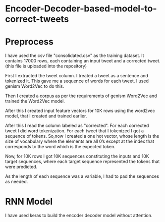 # Encoder-Decoder-based-model-to-correct-tweets
# Preprocess
I have used the csv file "consolidated.csv" as the training dataset. It contains 17000 rows, each containing an input tweet and a corrected tweet. (this file is uploaded into the repository)

First I extracted the tweet column. I treated a tweet as a sentence and tokenized it. This gave me a sequence of words for
each tweet. I used genism Word2Vec to do this.

Then I created a corpus as per the requirements of genism Word2Vec and trained the Word2Vec model.

After this I created input feature vectors for 10K rows using the word2vec model, that I created and trained earlier.

After this I read the column labeled as "corrected". For each corrected tweet I did word tokenization. For each tweet that I tokenized I got a sequence of tokens. So,now I created a one hot vector, whose length is the size of vocabulary where the elements are all 0’s except at the index that corresponds to the word which is the expected token.

Now, for 10K rows I got 10K sequences constituting the inputs and 10K target sequences, where each target sequence represented the tokens that were predicted.

As the length of each sequence was a variable, I had to pad the sequences as needed.

# RNN Model
I have used keras to build the encoder decoder model without attention.
